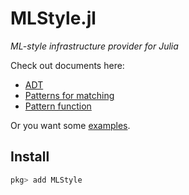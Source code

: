 # MLStyle.jl

*ML-style infrastructure provider for Julia*

Check out documents here:

- [ADT](https://thautwarm.github.io/MLStyle.jl/latest/syntax/adt/)
- [Patterns for matching](https://thautwarm.github.io/MLStyle.jl/latest/syntax/pattern/)
- [Pattern function](https://thautwarm.github.io/MLStyle.jl/latest/syntax/pattern-function/)

Or you want some [examples](https://github.com/thautwarm/MLStyle.jl/tree/master/test).

## Install

```julia
pkg> add MLStyle
```